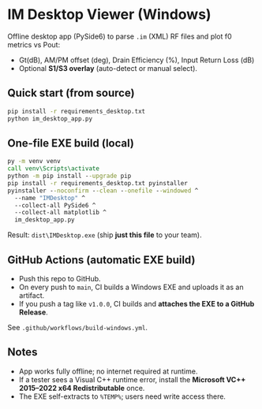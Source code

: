 # IM Desktop Viewer (Windows)

Offline desktop app (PySide6) to parse `.im` (XML) RF files and plot f0 metrics vs Pout:
- Gt(dB), AM/PM offset (deg), Drain Efficiency (%), Input Return Loss (dB)
- Optional **S1/S3 overlay** (auto-detect or manual select).

## Quick start (from source)
```bash
pip install -r requirements_desktop.txt
python im_desktop_app.py
```

## One-file EXE build (local)
```bat
py -m venv venv
call venv\Scripts\activate
python -m pip install --upgrade pip
pip install -r requirements_desktop.txt pyinstaller
pyinstaller --noconfirm --clean --onefile --windowed ^
  --name "IMDesktop" ^
  --collect-all PySide6 ^
  --collect-all matplotlib ^
  im_desktop_app.py
```
Result: `dist\IMDesktop.exe` (ship **just this file** to your team).

## GitHub Actions (automatic EXE build)
- Push this repo to GitHub.
- On every push to `main`, CI builds a Windows EXE and uploads it as an artifact.
- If you push a tag like `v1.0.0`, CI builds and **attaches the EXE to a GitHub Release**.

See `.github/workflows/build-windows.yml`.

## Notes
- App works fully offline; no internet required at runtime.
- If a tester sees a Visual C++ runtime error, install the **Microsoft VC++ 2015–2022 x64 Redistributable** once.
- The EXE self-extracts to `%TEMP%`; users need write access there.
